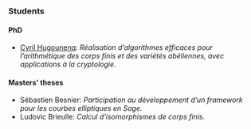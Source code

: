 ### Students

#### PhD

* [Cyril Hugounenq](https://github.com/Hugounenq-Cyril): *Réalisation
  d’algorithmes efficaces pour l’arithmétique des corps finis et des
  variétés abéliennes, avec applications à la cryptologie.*

#### Masters' theses

* Sébastien Besnier: *Participation au développement d’un framework
  pour les courbes elliptiques en Sage.*
* Ludovic Brieulle: *Calcul d’isomorphismes de corps finis.*
